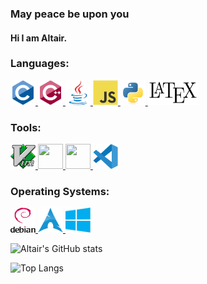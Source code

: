 ### May peace be upon you

#### Hi I am Altair. 

<h3 align="left">Languages:</h3>

<p align="left"> 
<a href="https://www.cprogramming.com/" target="_blank"> <img src="https://raw.githubusercontent.com/devicons/devicon/master/icons/c/c-original.svg" alt="c" width="40" height="40"/> </a> 
<a href="https://www.w3schools.com/cpp/" target="_blank"> <img src="https://raw.githubusercontent.com/devicons/devicon/master/icons/cplusplus/cplusplus-original.svg" alt="cplusplus" width="40" height="40"/> </a> 
<a href="https://www.java.com" target="_blank"> <img src="https://raw.githubusercontent.com/devicons/devicon/master/icons/java/java-original.svg" alt="java" width="40" height="40"/> </a>
<a href="https://developer.mozilla.org/en-US/docs/Web/JavaScript" target="_blank"> <img src="https://raw.githubusercontent.com/devicons/devicon/master/icons/javascript/javascript-original.svg" alt="javascript" width="40" height="40"/> </a>
<a href="https://www.python.org" target="_blank"> <img src="https://raw.githubusercontent.com/devicons/devicon/master/icons/python/python-original.svg" alt="python" width="40" height="40"/> </a>
<a href="https://www.latex.org" target="_blank"> <img src="https://github.com/Altair-POD/Altair-POD/blob/main/svgs/latex.svg" width="80" height="40"> </a>
</p>
  
  
<h3 align="left">Tools:</h3>

<p align="left">
<a href="https://www.vim.org" target="_blank"> <img src="https://github.com/Altair-POD/Altair-POD/blob/main/svgs/vim.png" width="40" height="40"> </a>
<a href="https://www.gnu.org/software/bash/"> <img src="https://raw.githubusercontent.com/jmnote/z-icons/master/svg/bash.svg" width="40" height="40"/> </a>
<a href="https://git-scm.com/"> <img src="https://raw.githubusercontent.com/jmnote/z-icons/master/svg/git.svg" width="40" height="40"/> </a>
<a href="https://code.visualstudio.com/" target="_blank"><img src="https://github.com/Altair-POD/Altair-POD/blob/main/svgs/vscode.svg" width="40" height="40"> </a>
</p>

<h3 align="left">Operating Systems:</h3>
<p align="left">
<a href="https://www.debian.org" target="_blank"> <img src="https://github.com/Altair-POD/Altair-POD/blob/main/svgs/debian.svg" width="40" height="40"> </a>
<a href="https://www.archlinux.org" target="_blank"> <img src="https://github.com/Altair-POD/Altair-POD/blob/main/svgs/arch.svg" width="40" height="40"> </a>
<a href="https://www.microsoft.com" target="_blank"> <img src="https://github.com/Altair-POD/Altair-POD/blob/main/svgs/windows.svg" width="40" height="40"> </a>
</p>

![Altair's GitHub stats](https://github-readme-stats.vercel.app/api?username=Altair-POD&hide=stars,prs&show_icons=true&theme=dark)

![Top Langs](https://github-readme-stats.vercel.app/api/top-langs/?username=Altair-POD&langs_count=20&theme=dark&layout=compact&hide=Tex,Go,Roff,M4,Dockerfile,Batchfile)




